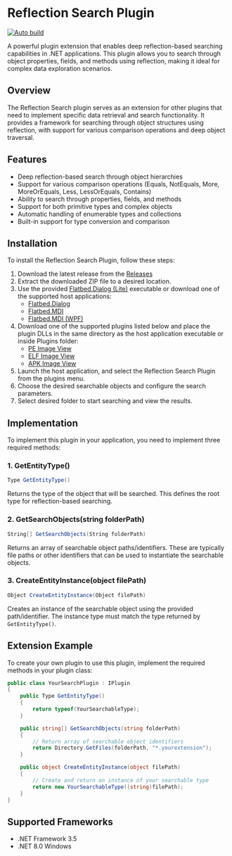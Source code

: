 # Reflection Search Plugin
[![Auto build](https://github.com/DKorablin/Plugin.ReflectionSearch/actions/workflows/release.yml/badge.svg)](https://github.com/DKorablin/Plugin.ReflectionSearch/releases/latest)

A powerful plugin extension that enables deep reflection-based searching capabilities in .NET applications. This plugin allows you to search through object properties, fields, and methods using reflection, making it ideal for complex data exploration scenarios.

## Overview

The Reflection Search plugin serves as an extension for other plugins that need to implement specific data retrieval and search functionality. It provides a framework for searching through object structures using reflection, with support for various comparison operations and deep object traversal.

## Features

- Deep reflection-based search through object hierarchies
- Support for various comparison operations (Equals, NotEquals, More, MoreOrEquals, Less, LessOrEquals, Contains)
- Ability to search through properties, fields, and methods
- Support for both primitive types and complex objects
- Automatic handling of enumerable types and collections
- Built-in support for type conversion and comparison

## Installation
To install the Reflection Search Plugin, follow these steps:
1. Download the latest release from the [Releases](https://github.com/DKorablin/Plugin.ReflectionSearch/releases)
2. Extract the downloaded ZIP file to a desired location.
3. Use the provided [Flatbed.Dialog (Lite)](https://dkorablin.github.io/Flatbed-Dialog-Lite) executable or download one of the supported host applications:
	- [Flatbed.Dialog](https://dkorablin.github.io/Flatbed-Dialog)
	- [Flatbed.MDI](https://dkorablin.github.io/Flatbed-MDI)
	- [Flatbed.MDI (WPF)](https://dkorablin.github.io/Flatbed-MDI-Avalon)
4. Download one of the supported plugins listed below and place the plugin DLLs in the same directory as the host application executable or inside Plugins folder:
	- [PE Image View](https://github.com/DKorablin/Plugin.PEImageView)
	- [ELF Image View](https://github.com/DKorablin/Plugin.ElfImageView)
	- [APK Image View](https://github.com/DKorablin/Plugin.ApkImageView)
5. Launch the host application, and select the Reflection Search Plugin from the plugins menu.
6. Choose the desired searchable objects and configure the search parameters.
7. Select desired folder to start searching and view the results.

## Implementation

To implement this plugin in your application, you need to implement three required methods:

### 1. GetEntityType()
```csharp
Type GetEntityType()
```
Returns the type of the object that will be searched. This defines the root type for reflection-based searching.

### 2. GetSearchObjects(string folderPath)
```csharp
String[] GetSearchObjects(String folderPath)
```
Returns an array of searchable object paths/identifiers. These are typically file paths or other identifiers that can be used to instantiate the searchable objects.

### 3. CreateEntityInstance(object filePath)
```csharp
Object CreateEntityInstance(Object filePath)
```
Creates an instance of the searchable object using the provided path/identifier. The instance type must match the type returned by `GetEntityType()`.

## Extension Example

To create your own plugin to use this plugin, implement the required methods in your plugin class:

```csharp
public class YourSearchPlugin : IPlugin
{
	public Type GetEntityType()
	{
		return typeof(YourSearchableType);
	}

	public string[] GetSearchObjects(string folderPath)
	{
		// Return array of searchable object identifiers
		return Directory.GetFiles(folderPath, "*.yourextension");
	}

	public object CreateEntityInstance(object filePath)
	{
		// Create and return an instance of your searchable type
		return new YourSearchableType((string)filePath);
	}
}
```

## Supported Frameworks

- .NET Framework 3.5
- .NET 8.0 Windows